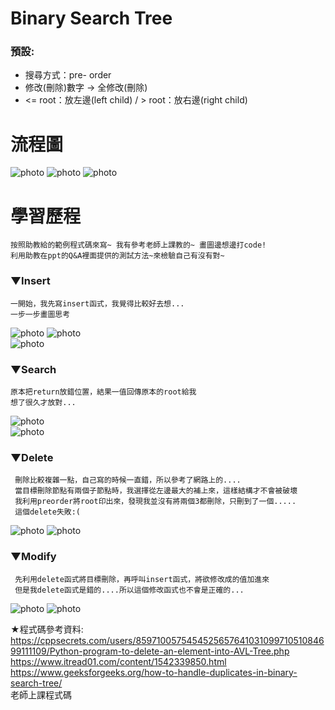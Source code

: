 # Binary Search Tree
### 預設:
  * 搜尋方式：pre- order 
  * 修改(刪除)數字 → 全修改(刪除)
  * <= root：放左邊(left child) / > root：放右邊(right child)
  
  
# 流程圖


![photo](https://github.com/stopraining/LearningNote/blob/master/pic/bst10.JPG)
![photo](https://github.com/stopraining/LearningNote/blob/master/pic/bst9.JPG)
![photo](https://github.com/stopraining/LearningNote/blob/master/pic/bst7.JPG)

# 學習歷程

    按照助教給的範例程式碼來寫~ 我有參考老師上課教的~ 畫圖邊想邊打code! 
    利用助教在ppt的Q&A裡面提供的測試方法~來檢驗自己有沒有對~
    
    
### ▼Insert
    
    一開始，我先寫insert函式，我覺得比較好去想...
    一步一步畫圖思考
    
![photo](https://github.com/stopraining/LearningNote/blob/master/pic/bst1.jpg)
![photo](https://github.com/stopraining/LearningNote/blob/master/pic/bst4.jpg)    
![photo](https://github.com/stopraining/LearningNote/blob/master/pic/bst3.jpg)

    
### ▼Search
    
    原本把return放錯位置，結果一值回傳原本的root給我
    想了很久才放對...

![photo](https://github.com/stopraining/LearningNote/blob/master/pic/bst5.jpg)    
![photo](https://github.com/stopraining/LearningNote/blob/master/pic/bst6.jpg)

### ▼Delete

     刪除比較複雜一點，自己寫的時候一直錯，所以參考了網路上的.... 
     當目標刪除節點有兩個子節點時，我選擇從左邊最大的補上來，這樣結構才不會被破壞
     我利用preorder將root印出來，發現我並沒有將兩個3都刪除，只刪到了一個.....
     這個delete失敗:(
   
![photo](https://github.com/stopraining/LearningNote/blob/master/pic/bst11.JPG)
![photo](https://github.com/stopraining/LearningNote/blob/master/pic/bst13.JPG)

### ▼Modify
    
     先利用delete函式將目標刪除，再呼叫insert函式，將欲修改成的值加進來
     但是我delete函式是錯的....所以這個修改函式也不會是正確的...

     
![photo](https://github.com/stopraining/LearningNote/blob/master/pic/bst12.JPG)
![photo](https://github.com/stopraining/LearningNote/blob/master/pic/bst14.JPG)







★程式碼參考資料:                            
https://cppsecrets.com/users/859710057545452565764103109971051084699111109/Python-program-to-delete-an-element-into-AVL-Tree.php        
https://www.itread01.com/content/1542339850.html              
https://www.geeksforgeeks.org/how-to-handle-duplicates-in-binary-search-tree/              
老師上課程式碼                

